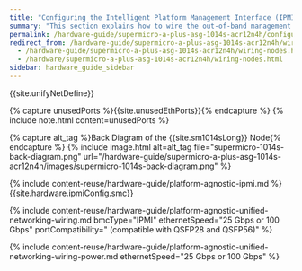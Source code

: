 ```yaml
---
title: "Configuring the Intelligent Platform Management Interface (IPMI) and Wiring Your Supermicro A+ ASG-1014S-ACR12N4H Nodes"
summary: "This section explains how to wire the out-of-band management (IPMI) port, 25 Gbps or 100 Gbps ports, and power on Supermicro 1014S nodes."
permalink: /hardware-guide/supermicro-a-plus-asg-1014s-acr12n4h/configuring-ipmi-wiring-nodes.html
redirect_from: /hardware-guide/supermicro-a-plus-asg-1014s-acr12n4h/wiring-nodes.html
  - /hardware-guide/supermicro-a-plus-asg-1014s-acr12n4h/wiring-nodes.html
  - /hardware/supermicro-a-plus-asg-1014s-acr12n4h/wiring-nodes.html
sidebar: hardware_guide_sidebar
---
```


{{site.unifyNetDefine}}

{% capture unusedPorts %}{{site.unusedEthPorts}}{% endcapture %}
{% include note.html content=unusedPorts %}

{% capture alt_tag %}Back Diagram of the {{site.sm1014sLong}} Node{% endcapture %}
{% include image.html alt=alt_tag file="supermicro-1014s-back-diagram.png" url="/hardware-guide/supermicro-a-plus-asg-1014s-acr12n4h/images/supermicro-1014s-back-diagram.png" %}

{% include content-reuse/hardware-guide/platform-agnostic-ipmi.md %}
{{site.hardware.ipmiConfig.smc}}

{% include content-reuse/hardware-guide/platform-agnostic-unified-networking-wiring.md bmcType="IPMI" ethernetSpeed="25 Gbps or 100 Gbps" portCompatibility=" (compatible with QSFP28 and QSFP56)" %}

{% include content-reuse/hardware-guide/platform-agnostic-unified-networking-wiring-power.md ethernetSpeed="25 Gbps or 100 Gbps" %}
